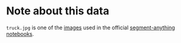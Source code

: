 # Note about this data

`truck.jpg` is one of the [images](https://github.com/facebookresearch/segment-anything/tree/main/notebooks/images) used in the official [segment-anything notebooks](https://github.com/facebookresearch/segment-anything/tree/main/notebooks).
